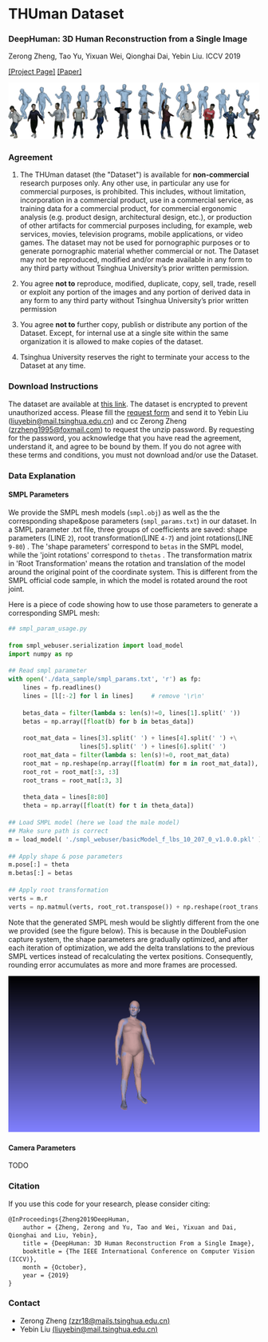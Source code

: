 # THUman Dataset
### DeepHuman: 3D Human Reconstruction from a Single Image
Zerong Zheng, Tao Yu, Yixuan Wei, Qionghai Dai, Yebin Liu.  ICCV 2019

[[Project Page]](http://www.liuyebin.com/deephuman/deephuman.html)
[[Paper]](http://openaccess.thecvf.com/content_ICCV_2019/papers/Zheng_DeepHuman_3D_Human_Reconstruction_From_a_Single_Image_ICCV_2019_paper.pdf)

![teaser](../assests/example_data2.jpg)


### Agreement
1. The THUman dataset (the "Dataset") is available for **non-commercial** research purposes only. Any other use, in particular any use for commercial purposes, is prohibited. This includes, without limitation, incorporation in a commercial product, use in a commercial service, as training data for a commercial product, for commercial ergonomic analysis (e.g. product design, architectural design, etc.), or production of other artifacts for commercial purposes including, for example, web services, movies, television programs, mobile applications, or video games. The dataset may not be used for pornographic purposes or to generate pornographic material whether commercial or not. The Dataset may not be reproduced, modified and/or made available in any form to any third party without Tsinghua University’s prior written permission.

2. You agree **not to** reproduce, modified, duplicate, copy, sell, trade, resell or exploit any portion of the images and any portion of derived data in any form to any third party without Tsinghua University’s prior written permission

3. You agree **not to** further copy, publish or distribute any portion of the Dataset. Except, for internal use at a single site within the same organization it is allowed to make copies of the dataset.

4. Tsinghua University reserves the right to terminate your access to the Dataset at any time.


### Download Instructions
The dataset are available at [this link](https://drive.google.com/open?id=12V1fWIfVkYcc9cR1vBhHgtNiupe1pp8H). The dataset is encrypted to prevent unauthorized access. Please fill the [request form](./agreement.pdf) and send it to Yebin Liu (liuyebin@mail.tsinghua.edu.cn) and cc Zerong Zheng (zrzheng1995@foxmail.com) to request the unzip password. By requesting for the password, you acknowledge that you have read the agreement, understand it, and agree to be bound by them. If you do not agree with these terms and conditions, you must not download and/or use the Dataset.


### Data Explanation
#### SMPL Parameters
We provide the SMPL mesh models (```smpl.obj```) as well as the the corresponding shape&pose parameters (```smpl_params.txt```)  in our dataset. 
In a SMPL parameter .txt file, three groups of coefficients are saved: shape parameters (LINE ```2```), root transformation(LINE ```4-7```) and joint rotations(LINE ```9-80```) . 
The 'shape parameters' correspond to ```betas``` in the SMPL model, while the 'joint rotations' correspond to ```thetas``` . 
The transformation matrix in 'Root Transformation' means the rotation and translation of the model around the original point of the coordinate system. 
This is different from the SMPL official code sample, in which the model is rotated around the root joint. 

Here is a piece of code showing how to use those parameters to generate a corresponding SMPL mesh: 
```python
## smpl_param_usage.py

from smpl_webuser.serialization import load_model
import numpy as np

## Read smpl parameter
with open('./data_sample/smpl_params.txt', 'r') as fp:
    lines = fp.readlines()
    lines = [l[:-2] for l in lines]     # remove '\r\n'
    
    betas_data = filter(lambda s: len(s)!=0, lines[1].split(' '))
    betas = np.array([float(b) for b in betas_data])
    
    root_mat_data = lines[3].split(' ') + lines[4].split(' ') +\
                    lines[5].split(' ') + lines[6].split(' ')
    root_mat_data = filter(lambda s: len(s)!=0, root_mat_data)
    root_mat = np.reshape(np.array([float(m) for m in root_mat_data]), (4, 4))
    root_rot = root_mat[:3, :3]
    root_trans = root_mat[:3, 3]

    theta_data = lines[8:80]
    theta = np.array([float(t) for t in theta_data])

## Load SMPL model (here we load the male model)
## Make sure path is correct
m = load_model( './smpl_webuser/basicModel_f_lbs_10_207_0_v1.0.0.pkl' )

## Apply shape & pose parameters
m.pose[:] = theta
m.betas[:] = betas

## Apply root transformation
verts = m.r
verts = np.matmul(verts, root_rot.transpose()) + np.reshape(root_trans, (1, -1))

```
Note that the generated SMPL mesh would be slightly different from the one we provided (see the figure below). 
This is because in the DoubleFusion capture system, the shape parameters are gradually optimized, and after each iteration of optimization, we add the delta translations to the previous SMPL vertices instead of recalculating the vertex positions. 
Consequently, rounding error accumulates as more and more frames are processed. 

![shape_comparison](../assests/shape_comparison.png)


#### Camera Parameters
TODO

### Citation
If you use this code for your research, please consider citing:
```
@InProceedings{Zheng2019DeepHuman, 
    author = {Zheng, Zerong and Yu, Tao and Wei, Yixuan and Dai, Qionghai and Liu, Yebin},
    title = {DeepHuman: 3D Human Reconstruction From a Single Image},
    booktitle = {The IEEE International Conference on Computer Vision (ICCV)},
    month = {October},
    year = {2019}
}
```

### Contact
- Zerong Zheng [(zzr18@mails.tsinghua.edu.cn)](mailto:zzr18@mails.tsinghua.edu.cn)
- Yebin Liu [(liuyebin@mail.tsinghua.edu.cn)](mailto:liuyebin@mail.tsinghua.edu.cn)
